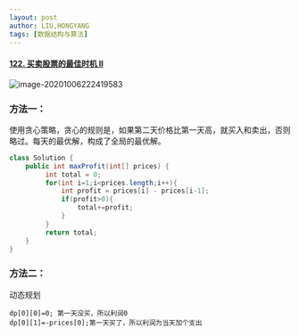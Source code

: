 ```yaml
---
layout: post
author: LIU,HONGYANG
tags: [数据结构与算法]
---
```






#### [122. 买卖股票的最佳时机 II](https://leetcode-cn.com/problems/best-time-to-buy-and-sell-stock-ii/)



![image-20201006222419583](https://tva1.sinaimg.cn/large/007S8ZIlgy1gjfzbfcx8hj30rg0umdkq.jpg)



### 方法一：

使用贪心策略，贪心的规则是，如果第二天价格比第一天高，就买入和卖出，否则略过。每天的最优解，构成了全局的最优解。



```java
class Solution {
    public int maxProfit(int[] prices) {
         int total = 0;
         for(int i=1;i<prices.length;i++){
             int profit = prices[i] - prices[i-1];
             if(profit>0){
                 total+=profit;
             }
         }
         return total;
    }
}
```



### 方法二：

动态规划



```
dp[0][0]=0; 第一天没买，所以利润0
dp[0][1]=-prices[0];第一天买了，所以利润为当天加个支出
```

